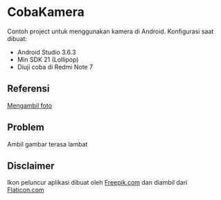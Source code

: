 # CobaKamera

Contoh project untuk menggunakan kamera di Android. Konfigurasi saat dibuat:
* Android Studio 3.6.3
* Min SDK 21 (Lollipop)
* Diuji coba di Redmi Note 7

## Referensi
[Mengambil foto](https://developer.android.com/training/camera/photobasics)

## Problem
Ambil gambar terasa lambat

## Disclaimer
Ikon peluncur aplikasi dibuat oleh [Freepik.com](http://www.freepik.com/) dan diambil dari [Flaticon.com](https://www.flaticon.com/)

